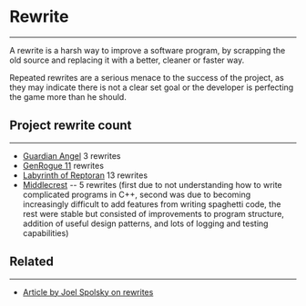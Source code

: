 # Rewrite

---

A rewrite is a harsh way to improve a software program, by scrapping the old source and replacing it with a better, cleaner or faster way.  

Repeated rewrites are a serious menace to the success of the project, as they may indicate there is not a clear set goal or the developer is perfecting the game more than he should.  

## Project rewrite count

---

* [Guardian Angel](guardian_angel.md) 3 rewrites
* [GenRogue 11](genrogue.md) rewrites
* [Labyrinth of Reptoran](labyrinth_of_reptoran.md) 13 rewrites
* [Middlecrest](middlecrest.md) -- 5 rewrites (first due to not understanding how to write complicated programs in C++, second was due to becoming increasingly difficult to add features from writing spaghetti code, the rest were stable but consisted of improvements to program structure, addition of useful design patterns, and lots of logging and testing capabilities)  

## Related

---

* [Article by Joel Spolsky on rewrites](http://www.joelonsoftware.com/articles/fog0000000069.html)
